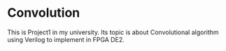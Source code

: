 # Convolution
This is Project1 in my university. Its topic is about Convolutional algorithm using Verilog to implement in FPGA DE2.
